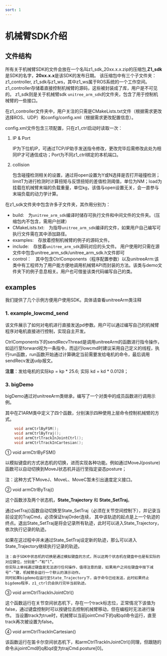 ```yaml
---
sort: 1
---
```


# 机械臂SDK介绍

## 文件结构

所有关于机械臂SDK的文件会放在一个名叫z1_sdk_20xx.x.x.zip的压缩包,**Z1_sdk**是SDK的名字，**20xx.x.x**是该SDK的发布日期。
该压缩包中有三个子文件夹：z1_controller, z1_sdk与z1_ws，其中z1_ws属于ROS系统的一个工作空间。z1_controller存储着直接控制机械臂的源码，这些被封装成了库，用户是不可见的。
z1_sdk则是关于机械臂sdk `unitree_arm_sdk`的文件夹，包含了用于控制机械臂的一些接口。

在z1_controller文件夹中，用户关注的只需是CMakeLists.txt文件（根据需求更改选择ROS、UDP）和config/config.xml（根据需求更改配置信息）。

config.xml文件包含三项配置，只在z1_ctrl启动时读取一次：

1. IP & Port

    IP为下位机IP，可通过TCP/IP助手发送指令修改，更改完毕后需修改此处为相同IP才可通信成功；Port为不同z1_ctrl绑定的本机端口。

2. collision

    包含碰撞检测相关的设置，通过将open设置为Y或N选择是否打开碰撞检测；limitT为进行检测时计算扭矩与反馈扭矩的差值检测阈值，单位为NM；load为挂载在机械臂末端的负载重量，单位kg，该值与open设置无关，会一直参与末端负载的动力学计算。

在z1_sdk文件夹中包含许多子文件夹，其作用分别为：

+ build:&emsp;为`unitree_arm_sdk`编译时储存可执行文件和中间文件的文件夹。（压缩包内不包含，需用户创建）
+ CMakeLists.txt:&emsp;为指导`unitree_arm_sdk`编译的文件，如果用户自己编写可执行文件需在其中添加路径。
+ examples:&emsp;存放着控制机械臂的例子的源码文件。
+ include:&emsp;存放着`unitree_arm_sdk`源码对应的头文件。
用户使用时只需在源文件中包含unitree_arm_sdk/unitree_arm_sdk.h文件即可
+ control：&emsp;其中包含CtrlComponents（程序配置参数）以及unitreeArm:该类中有工程师为了用户能方便地调用机械臂API而封装的方法。该类与demo文件夹下的例子息息相关。用户也可借鉴该类代码编写自己的类。

## examples

我们提供了几个示例方便用户使用SDK。具体请查看unitreeArm类注释

### 1. example_lowcmd_send

该文件展示了如何对电机进行直接发送pd参数。用户可以通过编写自己的机械臂程序对电机直接进行控制，实现自主开发。

CtrlComponents下的sendRecvThread是调用unitreeArm的函数进行指令操作，如运行至forward视为一条指令，而运行lowcmd时建议采用自己定义的线程，执行run函数，run函数开始通过计算确定当前需要发给电机的命令，最后调用sendRecv发送udp报文。

**注意**：发给电机的实际kp = kp \* 25.6; 实际 kd = kd \* 0.0128；

### 3. bigDemo

bigDemo通过对unitreeArm类继承，编写了一个对类中的成员函数进行调用示例。

其中在Z1ARM类中定义了四个函数，分别演示四种使用上层命令控制机械臂的方式。

```cpp
    void armCtrlByFSM();
    void armCtrlByTraj();
    void armCtrlTrackInJointCtrl();
    void armCtrlTrackInCartesian();
```

① void armCtrlByFSM()

以模拟键盘的方式状态机的切换，进而实现各种功能。例如通过MoveJ(posture)函数可以自动切换到MoveJ状态机并运行至指定姿态posture；

注：这种方式下MoveJ、MoveL、MoveC暂未引出速度定义接口。

② void armCtrlByTraj()

这个函数涉及两个状态机，**State_Trajectory** 和 **State_SetTraj**。

通过setTraj()函数自动切换至State_SetTraj（必须在关节空间控制下），并记录当前设定的TrajCmd，必须保证trajOrder连续，
其中该轨迹的起点是上一个轨迹的终点。退出State_SetTraj是将会记录所有轨迹，此时可以进入State_Trajectory，依次执行记录的轨迹。

如果在这过程中并未通过State_SetTraj设定新的轨迹，那么可以进入State_Trajectory继续执行记录的轨迹。

```text
注：由于SDK中状态机的切换是通过模拟键盘的方式，所以这两个状态机在键盘中也是有实际的对应键位，分别是“-”和“l”，
但实际上单纯通过键盘是无法进行任何操作，值得注意的是，如果用户之间在键盘中按下减号“-”键，机械臂会运行一个默认的演示动作。
同时如果bigdemo在运行至State_Trajectory下，由于命令已经发送，此时如果终止bigdemo程序，z1_ctrl仍会执行完毕当前轨迹。
```

③ void armCtrlTrackInJointCtrl()

这个函数运行在关节空间状态机下，存在一个track标志位，正常情况下该值为false，通过键盘控制时可以按键位去控制机械臂移动，但在编程时无法进行操作。
当设置track为true时，机械臂以当前jointCmd下的q和qd命令运行，直至track再次被设置为false。

④ void armCtrlTrackInCartesian()

该函数运行在笛卡尔空间状态机下，和armCtrlTrackInJointCtrl()同理，但跟随的命令从jointCmd的q和qd变为trajCmd.posture[0]。
